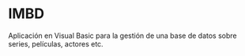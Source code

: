 # IMBD

Aplicación en Visual Basic para la gestión de una base de datos sobre series, películas, actores etc.
